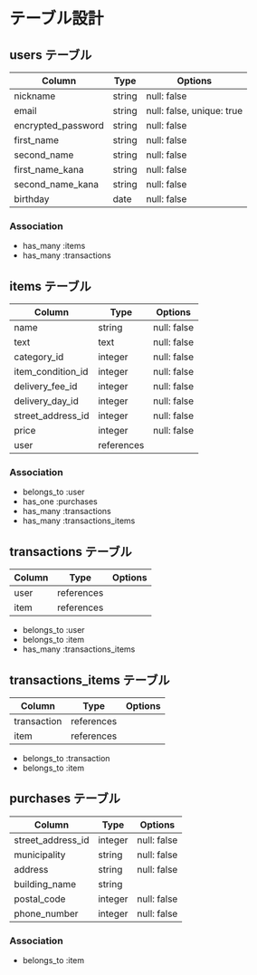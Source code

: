 # テーブル設計

## users テーブル

| Column              | Type   | Options                   |
| ------------------- | ------ | ------------------------- |
| nickname            | string | null: false               |
| email               | string | null: false, unique: true |
| encrypted_password  | string | null: false               |
| first_name          | string | null: false               |
| second_name         | string | null: false               |
| first_name_kana     | string | null: false               |
| second_name_kana    | string | null: false               |
| birthday            | date   | null: false               |

### Association

- has_many    :items
- has_many    :transactions

## items テーブル

| Column            | Type       | Options     |
| ----------------- | ---------- | ----------- |
| name              | string     | null: false |
| text              | text       | null: false |
| category_id       | integer    | null: false |
| item_condition_id | integer    | null: false |
| delivery_fee_id   | integer    | null: false |
| delivery_day_id   | integer    | null: false |
| street_address_id | integer    | null: false |
| price             | integer    | null: false |
| user              | references |             |

### Association

- belongs_to :user
- has_one    :purchases
- has_many   :transactions
- has_many   :transactions_items

## transactions テーブル

| Column            | Type       | Options     |
| ----------------- | ---------- | ----------- |
| user              | references |             |
| item              | references |             |

- belongs_to :user
- belongs_to :item
- has_many   :transactions_items

## transactions_items テーブル

| Column            | Type       | Options     |
| ----------------- | ---------- | ----------- |
| transaction       | references |             |
| item              | references |             |

- belongs_to :transaction
- belongs_to :item

## purchases テーブル

| Column                 | Type       | Options     |
| ---------------------- | ---------- | ----------- |
| street_address_id      | integer    | null: false |
| municipality           | string     | null: false |
| address                | string     | null: false |
| building_name          | string     |             |
| postal_code            | integer    | null: false |
| phone_number           | integer    | null: false |

### Association

- belongs_to :item


